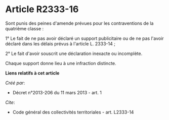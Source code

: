 # Article R2333-16

Sont punis des peines d'amende prévues pour les contraventions de la quatrième classe : 

1° Le fait de ne pas avoir déclaré un support publicitaire ou de ne pas l'avoir déclaré dans les délais prévus à l'article L.
2333-14 ; 

2° Le fait d'avoir souscrit une déclaration inexacte ou incomplète. 

Chaque support donne lieu à une infraction distincte.

**Liens relatifs à cet article**

_Créé par_:

  - Décret n°2013-206 du 11 mars 2013 - art. 1

_Cite_:

  - Code général des collectivités territoriales - art. L2333-14
